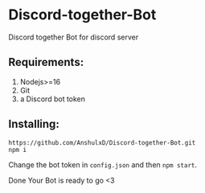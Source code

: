 # Discord-together-Bot
Discord together Bot for discord server 

## Requirements:
1. Nodejs>=16
2. Git
3.  a Discord bot token
## Installing:
```
https://github.com/AnshulxD/Discord-together-Bot.git
npm i
```
Change the bot token in `config.json` and then `npm start`.


Done Your Bot is ready to go <3
